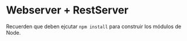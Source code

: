 # Webserver + RestServer

Recuerden que deben ejcutar ```npm install``` para construir los módulos de Node.
